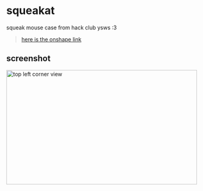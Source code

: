 # squeakat
squeak mouse case from hack club ysws :3

> [here is the onshape link](https://cad.onshape.com/documents/ce8a0e099fedbf2f4e6b0115/w/2684703f0e8c85ef66c9db5f/e/ad98755dd168e0b14aae0fa0?renderMode=0&uiState=688939b58569f31676e440f3)

## screenshot

<img src="\squeakat\imgs\squeakat_top_left_corner_view.png"
alt="top left corner view"
style="height: 300px; width:500px;"/>
